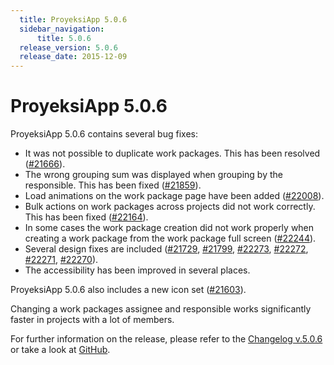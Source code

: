 ```yaml
---
  title: ProyeksiApp 5.0.6
  sidebar_navigation:
      title: 5.0.6
  release_version: 5.0.6
  release_date: 2015-12-09
---
```



# ProyeksiApp 5.0.6

ProyeksiApp 5.0.6 contains several bug fixes:

  - It was not possible to duplicate work packages. This has been
    resolved
    ([\#21666](https://community.proyeksi.id/work_packages/21666/activity)).
  - The wrong grouping sum was displayed when grouping by the
    responsible. This has been fixed
    ([\#21859](https://community.proyeksi.id/work_packages/21859/activity)).
  - Load animations on the work package page have been added
    ([\#22008](https://community.proyeksi.id/work_packages/22008/activity)).
  - Bulk actions on work packages across projects did not work
    correctly. This has been fixed
    ([\#22164](https://community.proyeksi.id/work_packages/22164/activity)).
  - In some cases the work package creation did not work properly when
    creating a work package from the work package full screen
    ([\#22244](https://community.proyeksi.id/work_packages/22244/activity)).
  - Several design fixes are included
    ([\#21729](https://community.proyeksi.id/work_packages/21729/activity),
    [\#21799](https://community.proyeksi.id/work_packages/21799/activity),
    [\#22273](https://community.proyeksi.id/work_packages/22273/activity),
    [\#22272](https://community.proyeksi.id/work_packages/22272/activity),
    [\#22271](https://community.proyeksi.id/work_packages/22271/activity),
    [\#22270](https://community.proyeksi.id/work_packages/22270/activity)).
  - The accessibility has been improved in several places.

ProyeksiApp 5.0.6 also includes a new icon set
([\#21603](https://community.proyeksi.id/work_packages/21603/activity)).

Changing a work packages assignee and responsible works significantly
faster in projects with a lot of members.

For further information on the release, please refer to the [Changelog
v.5.0.6](https://community.proyeksi.id/versions/784) or take a look
at [GitHub](https://github.com/opf/proyeksiapp/tree/v5.0.6).


